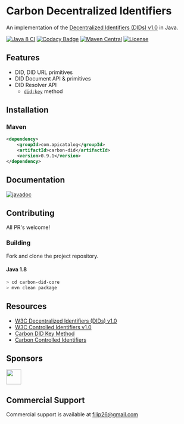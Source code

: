 # Carbon Decentralized Identifiers

An implementation of the [Decentralized Identifiers (DIDs) v1.0](https://www.w3.org/TR/did-core/) in Java.

[![Java 8 CI](https://github.com/filip26/carbon-did-core/actions/workflows/java8-build.yml/badge.svg)](https://github.com/filip26/carbon-did-core/actions/workflows/java8-build.yml)
[![Codacy Badge](https://app.codacy.com/project/badge/Grade/dd79aafc6eb14ed18f2217de62585ba7)](https://app.codacy.com/gh/filip26/carbon-did-core/dashboard?utm_source=gh&utm_medium=referral&utm_content=&utm_campaign=Badge_grade)
[![Maven Central](https://img.shields.io/maven-central/v/com.apicatalog/carbon-did.svg?label=Maven%20Central)](https://search.maven.org/search?q=g:com.apicatalog%20AND%20a:carbon-did)
[![License](https://img.shields.io/badge/License-Apache%202.0-blue.svg)](https://opensource.org/licenses/Apache-2.0)

## Features

* DID, DID URL primitives
* DID Document API & primitives
* DID Resolver API
  * [`did:key`](https://github.com/filip26/carbon-did-key) method

## Installation

### Maven

```xml
<dependency>
    <groupId>com.apicatalog</groupId>
    <artifactId>carbon-did</artifactId>
    <version>0.9.1</version>
</dependency>
```

## Documentation

[![javadoc](https://javadoc.io/badge2/com.apicatalog/carbon-did/javadoc.svg)](https://javadoc.io/doc/com.apicatalog/carbon-did)


## Contributing

All PR's welcome!


### Building

Fork and clone the project repository.

#### Java 1.8
```bash
> cd carbon-did-core
> mvn clean package
```

## Resources

- [W3C Decentralized Identifiers (DIDs) v1.0](https://www.w3.org/TR/did-core/)
- [W3C Controlled Identifiers v1.0](https://www.w3.org/TR/cid-1.0/)
- [Carbon DID Key Method](https://github.com/filip26/carbon-did-key)
- [Carbon Controlled Identifiers](https://github.com/filip26/carbon-cid)

## Sponsors

<a href="https://github.com/digitalbazaar">
  <img src="https://avatars.githubusercontent.com/u/167436?s=200&v=4" width="40" />
</a> 

## Commercial Support
Commercial support is available at filip26@gmail.com

